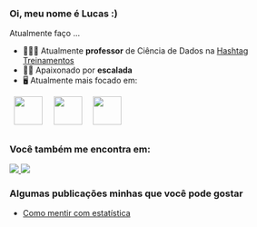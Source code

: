 ### Oi, meu nome é Lucas :)
Atualmente faço ...        

- 👨🏻‍💻 Atualmente **professor** de Ciência de Dados na <a href="https://www.hashtagtreinamentos.com/"> Hashtag Treinamentos </a>
- 🧗🏼 Apaixonado por **escalada**
- 🖥️ Atualmente mais focado em:

<div display="inline">
  &nbsp;&nbsp;<img src="https://cdn.jsdelivr.net/gh/devicons/devicon/icons/python/python-original.svg" width="50" />&nbsp;&nbsp;
  &nbsp;&nbsp;<img src="https://cdn.jsdelivr.net/gh/devicons/devicon/icons/r/r-original.svg" width="50" />&nbsp;&nbsp;
  &nbsp;&nbsp;<img src="https://cdn.jsdelivr.net/gh/devicons/devicon/icons/lua/lua-original-wordmark.svg" width="50" />&nbsp;&nbsp;
</div>

##

### Você também me encontra em:
<a href="https://linkedin.com/in/lucas-leal-santos">
  <img src="https://img.shields.io/badge/linkedin-%230077B5.svg?style=for-the-badge&logo=linkedin&logoColor=white">
</a>
<a href="https://www.youtube.com/@HashtagProgramacao">
  <img src="https://img.shields.io/badge/YouTube-%23FF0000.svg?style=for-the-badge&logo=YouTube&logoColor=white">
</a>
          
### Algumas publicações minhas que você pode gostar
- [Como mentir com estatística](https://llucaslleall.medium.com/como-mentir-com-estatistica-e-graficos-guia-rapido-f6284aca16e2)
